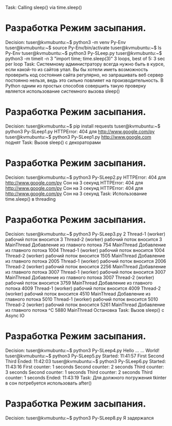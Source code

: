 Task:
Calling sleep() via time.sleep()
# Разработка Режим засыпания.
Decision:
tuser@kvmubuntu:~$ python3 -m venv Py-Env
tuser@kvmubuntu:~$ source Py-Env/bin/activate
tuser@kvmubuntu:~$ ls
Py-Env
tuser@kvmubuntu:~$ python3 Py-SLeep.py
tuser@kvmubuntu:~$ python3 -m timeit -n 3 "import time; time.sleep(3)"
3 loops, best of 5: 3 sec per loop
Task:
Системному администратору всегда нужно быть в курсе, если какой-то из сайтов упал. 
Вы бы хотели иметь возможность проверить код состояния сайта регулярно, но запрашивать веб сервер постоянно нельзя, ведь это сильно повлияет на производительность. В Python одним из простых способов совершить такую проверку является использование системного вызова sleep()
# Разработка Режим засыпания.
Decision:
tuser@kvmubuntu:~$ pip install requests
tuser@kvmubuntu:~$ python3 Py-SLeep1.py
HTTPError: 404 для http://www.google.com/py
tuser@kvmubuntu:~$ python3 Py-SLeep1.py
http://www.google.com поднят
Task:
Вызов sleep() с декораторами
# Разработка Режим засыпания.
Decision:
tuser@kvmubuntu:~$ python3 Py-SLeep2.py
HTTPError: 404 для http://www.google.com/py
Сон на 3 секунд
HTTPError: 404 для http://www.google.com/py
Сон на 3 секунд
HTTPError: 404 для http://www.google.com/py
Сон на 3 секунд
Task:
Использование time.sleep() в threading
# Разработка Режим засыпания.
Decision:
tuser@kvmubuntu:~$ python3 Py-SLeep3.py
     2 Thread-1 (worker) рабочий поток вносится
     3 Thread-2 (worker) рабочий поток вносится
     3 MainThread Добавление из главного потока
   754 MainThread Добавление из главного потока
  1004 Thread-1 (worker) рабочий поток вносится
  1004 Thread-2 (worker) рабочий поток вносится
  1505 MainThread Добавление из главного потока
  2005 Thread-1 (worker) рабочий поток вносится
  2006 Thread-2 (worker) рабочий поток вносится
  2256 MainThread Добавление из главного потока
  3007 Thread-1 (worker) рабочий поток вносится
  3007 MainThread Добавление из главного потока
  3007 Thread-2 (worker) рабочий поток вносится
  3759 MainThread Добавление из главного потока
  4009 Thread-1 (worker) рабочий поток вносится
  4009 Thread-2 (worker) рабочий поток вносится
  4510 MainThread Добавление из главного потока
  5010 Thread-1 (worker) рабочий поток вносится
  5010 Thread-2 (worker) рабочий поток вносится
  5261 MainThread Добавление из главного потока
^C  5880 MainThread Остановка
Task:
Вызов sleep() с Async IO
# Разработка Режим засыпания.
Decision:
tuser@kvmubuntu:~$ python3 Py-SLeep4.py
Hello ...
... World!
tuser@kvmubuntu:~$ python3 Py-SLeep5.py
Started: 11:41:57
First
Second
Third
Ended: 11:42:03
tuser@kvmubuntu:~$ python3 Py-SLeep6.py
Started: 11:43:16
First counter: 1 seconds
Second counter: 2 seconds
Third counter: 3 seconds
Second counter: 1 seconds
Third counter: 2 seconds
Third counter: 1 seconds
Ended: 11:43:19
Task:
Для должного погружения tkinter в сон потребуется использовать after()
# Разработка Режим засыпания.
Decision:
tuser@kvmubuntu:~$ python3 Py-SLeep8.py
Я задержался